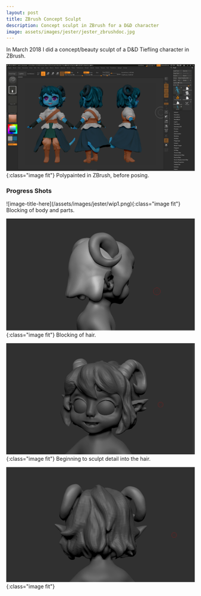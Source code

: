 ```yaml
---
layout: post
title: ZBrush Concept Sculpt
description: Concept sculpt in ZBrush for a D&D character
image: assets/images/jester/jester_zbrushdoc.jpg
---
```


In March 2018 I did a concept/beauty sculpt of a D&D Tiefling character in ZBrush.

![image-title-here](/assets/images/jester/polypaint.png){:class="image fit"}
Polypainted in ZBrush, before posing.

<h3>Progress Shots</h3>
![image-title-here](/assets/images/jester/wip1.png){:class="image fit"}
Blocking of body and parts.

![image-title-here](/assets/images/jester/wip2.png){:class="image fit"}
Blocking of hair.

![image-title-here](/assets/images/jester/wip3.png){:class="image fit"}
Beginning to sculpt detail into the hair.

![image-title-here](/assets/images/jester/wip4.png){:class="image fit"}
